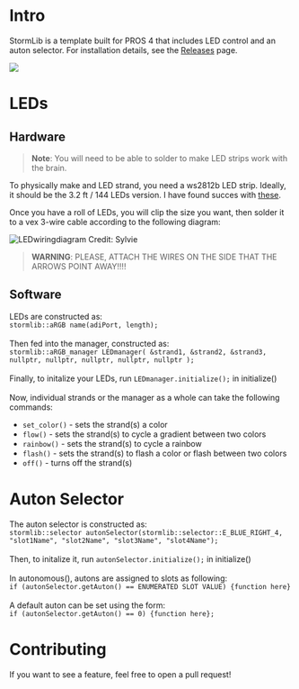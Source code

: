 # Intro
StormLib is a template built for PROS 4 that includes LED control and an auton selector. For installation details, see the [Releases](https://github.com/ItzSt0rmz/StormLib/releases) page.

<img src="https://img.shields.io/github/downloads/ItzSt0rmz/StormLib/total?style=for-the-badge">

# LEDs

## Hardware
> **Note**: You will need to be able to solder to make LED strips work with the brain.

To physically make and LED strand, you need a ws2812b LED strip. Ideally, it should be the 3.2 ft / 144 LEDs version. I have found succes with [these](https://www.amazon.com/LOAMLIN-WS2812B-Individually-Addressable-Waterproof/dp/B0BDS7NHQM/ref=sr_1_1_sspa?crid=3QMI9YVXRJ2PC&dib=eyJ2IjoiMSJ9.mlyNyKu8sW0HjM47ymHDzEoFGXABafTwodGXpzt9VwI-Lv8LFS2u9yhH3BhA2Iwf570mAY4Ekyexp1H5W5RJWK3aMbZSfJYFwXSIwvYHNLbljmZfGRvuHppLttSrjQ3SZqhybXdSesw3p_CfC1Ew92qXghKaDi4X59g48a-ebQAcGYDuKsucng5k_89eOIewr568RB15qNSmQ6VtADMjS9qBByOqL5m592_0AjCXj5ISq4WEAAtE1Nk9f57PaQEhKthh33rfUSNlL87D0NNGItlc_Pi_Z69DmE6U8X5mavQ.-1wO_W9skZxd1iY8jUoIQ9bATbgxqLLgguVxvFfZndg&dib_tag=se&keywords=ws2812b&qid=1728614690&sprefix=ws%2Caps%2C146&sr=8-1-spons&sp_csd=d2lkZ2V0TmFtZT1zcF9hdGY&th=1).

Once you have a roll of LEDs, you will clip the size you want, then solder it to a vex 3-wire cable according to the following diagram:

![LEDwiringdiagram](https://github.com/user-attachments/assets/472b7a1e-f3a8-4127-a1ea-fa88f478a0f2)
Credit: Sylvie

> **WARNING**: PLEASE, ATTACH THE WIRES ON THE SIDE THAT THE ARROWS POINT AWAY!!!!

## Software
LEDs are constructed as: 
<br>
`stormlib::aRGB name(adiPort, length);`
<br>
<br>
Then fed into the manager, constructed as:
<br>
`stormlib::aRGB_manager LEDmanager(
	&strand1,
	&strand2,
	&strand3,
	nullptr,
	nullptr,
	nullptr,
	nullptr,
	nullptr
);`
<br>
<br>
Finally, to initalize your LEDs, run `LEDmanager.initialize();` in initialize()
<br>
<br>
Now, individual strands or the manager as a whole can take the following commands:
<br>
* `set_color()` - sets the strand(s) a color
* `flow()` - sets the strand(s) to cycle a gradient between two colors
* `rainbow()` - sets the strand(s) to cycle a rainbow
* `flash()` - sets the strand(s) to flash a color or flash between two colors
* `off()` - turns off the strand(s)

# Auton Selector
The auton selector is constructed as:
<br>
`stormlib::selector autonSelector(stormlib::selector::E_BLUE_RIGHT_4, "slot1Name", "slot2Name", "slot3Name", "slot4Name");`
<br>
<br>
Then, to initalize it, run `autonSelector.initialize();` in initialize()
<br>
<br>
In autonomous(), autons are assigned to slots as following:
<br>
`if (autonSelector.getAuton() == ENUMERATED SLOT VALUE) {function here}`
<br>
<br>
A default auton can be set using the form:
<br>
`if (autonSelector.getAuton() == 0) {function here};`

# Contributing
If you want to see a feature, feel free to open a pull request!
